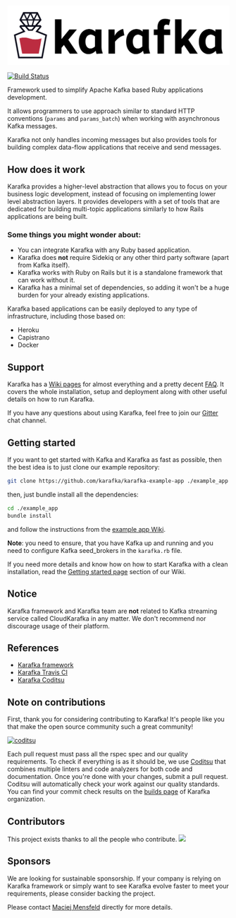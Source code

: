 ![karafka logo](https://raw.githubusercontent.com/karafka/misc/master/logo/karafka_logotype_transparent2.png)

[![Build Status](https://travis-ci.org/karafka/karafka.svg?branch=master)](https://travis-ci.org/karafka/karafka)

Framework used to simplify Apache Kafka based Ruby applications development.

It allows programmers to use approach similar to standard HTTP conventions (```params``` and ```params_batch```) when working with asynchronous Kafka messages.

Karafka not only handles incoming messages but also provides tools for building complex data-flow applications that receive and send messages.

## How does it work

Karafka provides a higher-level abstraction that allows you to focus on your business logic development, instead of focusing on implementing lower level abstraction layers. It provides developers with a set of tools that are dedicated for building multi-topic applications similarly to how Rails applications are being built.

### Some things you might wonder about:

- You can integrate Karafka with any Ruby based application.
- Karafka does **not** require Sidekiq or any other third party software (apart from Kafka itself).
- Karafka works with Ruby on Rails but it is a standalone framework that can work without it.
- Karafka has a minimal set of dependencies, so adding it won't be a huge burden for your already existing applications.

Karafka based applications can be easily deployed to any type of infrastructure, including those based on:

* Heroku
* Capistrano
* Docker

## Support

Karafka has a [Wiki pages](https://github.com/karafka/karafka/wiki) for almost everything and a pretty decent [FAQ](https://github.com/karafka/karafka/wiki/FAQ). It covers the whole installation, setup and deployment along with other useful details on how to run Karafka.

If you have any questions about using Karafka, feel free to join our [Gitter](https://gitter.im/karafka/karafka) chat channel.

## Getting started

If you want to get started with Kafka and Karafka as fast as possible, then the best idea is to just clone our example repository:

```bash
git clone https://github.com/karafka/karafka-example-app ./example_app
```

then, just bundle install all the dependencies:

```bash
cd ./example_app
bundle install
```

and follow the instructions from the [example app Wiki](https://github.com/karafka/karafka-example-app/blob/master/README.md).

**Note**: you need to ensure, that you have Kafka up and running and you need to configure Kafka seed_brokers in the ```karafka.rb``` file.

If you need more details and know how on how to start Karafka with a clean installation, read the [Getting started page](https://github.com/karafka/karafka/wiki/Getting-started) section of our Wiki.

## Notice

Karafka framework and Karafka team are __not__ related to Kafka streaming service called CloudKarafka in any matter. We don't recommend nor discourage usage of their platform.

## References

* [Karafka framework](https://github.com/karafka/karafka)
* [Karafka Travis CI](https://travis-ci.org/karafka/karafka)
* [Karafka Coditsu](https://app.coditsu.io/karafka/repositories/karafka)

## Note on contributions

First, thank you for considering contributing to Karafka! It's people like you that make the open source community such a great community!

[![coditsu](https://coditsu.io/assets/quality_bar.svg)](https://app.coditsu.io/karafka/commit_builds)

Each pull request must pass all the rspec spec and our quality requirements. To check if everything is as it should be, we use [Coditsu](https://coditsu.io) that combines multiple linters and code analyzers for both code and documentation. Once you're done with your changes, submit a pull request. Coditsu will automatically check your work against our quality standards. You can find your commit check results on the [builds page](https://app.coditsu.io/karafka/commit_builds) of Karafka organization.

## Contributors

This project exists thanks to all the people who contribute.
<a href="https://github.com/karafka/karafka/graphs/contributors"><img src="https://opencollective.com/karafka/contributors.svg?width=890" /></a>

## Sponsors

We are looking for sustainable sponsorship. If your company is relying on Karafka framework or simply want to see Karafka evolve faster to meet your requirements, please consider backing the project.

Please contact [Maciej Mensfeld](mailto:maciej@coditsu.io) directly for more details.

